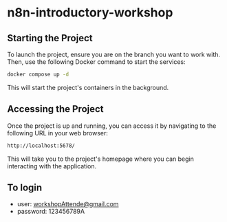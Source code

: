 # n8n-introductory-workshop

## Starting the Project
To launch the project, ensure you are on the branch you want to work with. Then, use the following Docker command to start the services:

```bash
docker compose up -d
```

This will start the project's containers in the background.

## Accessing the Project
Once the project is up and running, you can access it by navigating to the following URL in your web browser:

```bash
http://localhost:5678/
```

This will take you to the project's homepage where you can begin interacting with the application.

## To login
* user: workshopAttende@gmail.com
* password: 123456789A
